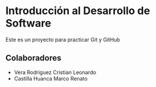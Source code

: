 # Introducción al Desarrollo de Software
Este es un proyecto para practicar Git y GitHub

## Colaboradores
- Vera Rodriguez Cristian Leonardo
- Castilla Huanca Marco Renato
